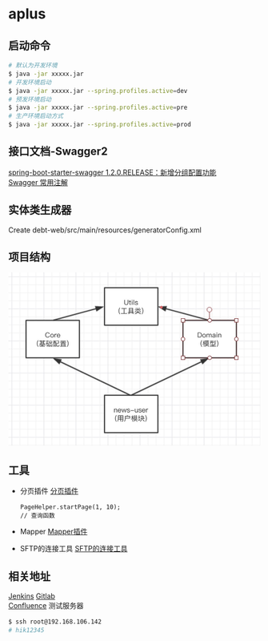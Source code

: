 # aplus

## 启动命令 

```bash
# 默认为开发环境
$ java -jar xxxxx.jar
# 开发环境启动
$ java -jar xxxxx.jar --spring.profiles.active=dev
# 预发环境启动
$ java -jar xxxxx.jar --spring.profiles.active=pre
# 生产环境启动方式
$ java -jar xxxxx.jar --spring.profiles.active=prod
```

## 接口文档-Swagger2
[spring-boot-starter-swagger 1.2.0.RELEASE：新增分组配置功能](http://blog.didispace.com/spring-boot-starter-swagger-1.2.0/)<br>
[Swagger 常用注解](https://www.cnblogs.com/java-zhao/p/5348113.html)

## 实体类生成器
Create
debt-web/src/main/resources/generatorConfig.xml

## 项目结构
![img](/img/项目依赖.jpg)

## 工具
- 分页插件 
  [分页插件](https://github.com/pagehelper/Mybatis-PageHelper/blob/master/wikis/en/HowToUse.md)
  
  ```
  PageHelper.startPage(1, 10);
  // 查询函数
  ```
  
- Mapper
  [Mapper插件](https://github.com/abel533/Mapper)
  
- SFTP的连接工具
[SFTP的连接工具](https://filezilla-project.org/)

## 相关地址
[Jenkins](http://192.168.106.131:8080/)
[Gitlab](http://192.168.106.117/)       
[Confluence](http://192.168.106.116:8090/)
测试服务器
```bash
$ ssh root@192.168.106.142
# hik12345
```
